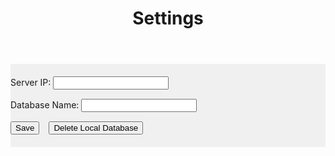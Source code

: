 ﻿---
layout: default
title: Settings
---
<div class="container">
	<div class="row">
		<div class="col-sm-12" style="background-color: #f0f0f0; padding-top: 20px; padding-bottom: 20px">
			Server IP: <input id="serverip" name="serverip" type="text" style="margin-bottom:15px"><br>
			Database Name: <input id="dbname" name="dbname" type="text"><br> 
			<button id="Save" class="btn btn-success" style="margin-right:15px; margin-top:15px" type="button">Save
			</button><button id="Delete" class="btn btn-danger" type="button" style="margin-top:15px">Delete 
			Local Database</button></div>
	</div>
</div>
